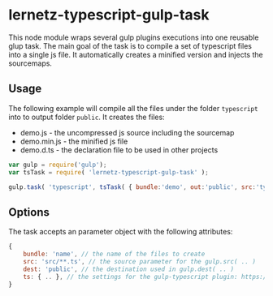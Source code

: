 # lernetz-typescript-gulp-task
This node module wraps several gulp plugins executions into one reusable glup task.
The main goal of the task is to compile a set of typescript files into a single js file.
It automatically creates a minified version and injects the sourcemaps.


## Usage
The following example will compile all the files under the folder `typescript` into to output folder `public`.
It creates the files:
* demo.js - the uncompressed js source including the sourcemap
* demo.min.js - the minified js file
* demo.d.ts - the declaration file to be used in other projects

```javascript
var gulp = require('gulp');
var tsTask = require( 'lernetz-typescript-gulp-task' );

gulp.task( 'typescript', tsTask( { bundle:'demo', out:'public', src:'typescript/**/*.ts' } );
```

## Options
The task accepts an parameter object with the following attributes:
```javascript
{
    bundle: 'name', // the name of the files to create
    src: 'src/**.ts', // the source parameter for the gulp.src( .. )
    dest: 'public', // the destination used in gulp.dest( .. )
    ts: { .. }, // the settings for the gulp-typescript plugin: https://www.npmjs.com/package/gulp-typescript#options
}
```